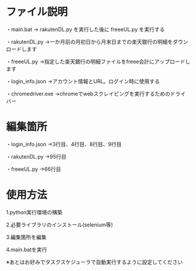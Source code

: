 # ファイル説明
・main.bat
→ rakutenDL.py を実行した後に freeeUL.py を実行する

・rakutenDL.py
→一か月前の月初日から月末日までの楽天銀行の明細をダウンロードします

・freeeUL.py
→指定した楽天銀行の明細ファイルをfreee会計にアップロードします

・login_info.json
→アカウント情報とURL。ログイン時に使用する

・chromedriver.exe
→chromeでwebスクレイピングを実行するためのドライバー

# 編集箇所
・login_info.json
→3行目、4行目、8行目、9行目

・rakutenDL.py
→95行目

・freeeUL.py
→66行目

# 使用方法
1.python実行環境の構築

2.必要ライブラリのインストール(selenium等)

3.編集箇所を編集

4.main.batを実行

※あとはお好みでタスクスケジューラで自動実行するように設定してください
